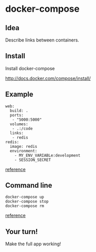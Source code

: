 # docker-compose



## Idea

Describe links between containers.



## Install

Install docker-compose

http://docs.docker.com/compose/install/



## Example

```
web:
  build: .
  ports:
   - "5000:5000"
  volumes:
   - .:/code
  links:
   - redis
redis:
  image: redis
  environment:
    - MY_ENV_VARIABLe:development
    - SESSION_SECRET
```

[reference](http://docs.docker.com/compose/yml/)



## Command line

```
docker-compose up
docker-compose stop
docker-compose rm
```

[reference](http://docs.docker.com/compose/cli/)



## Your turn!

Make the full app working!

